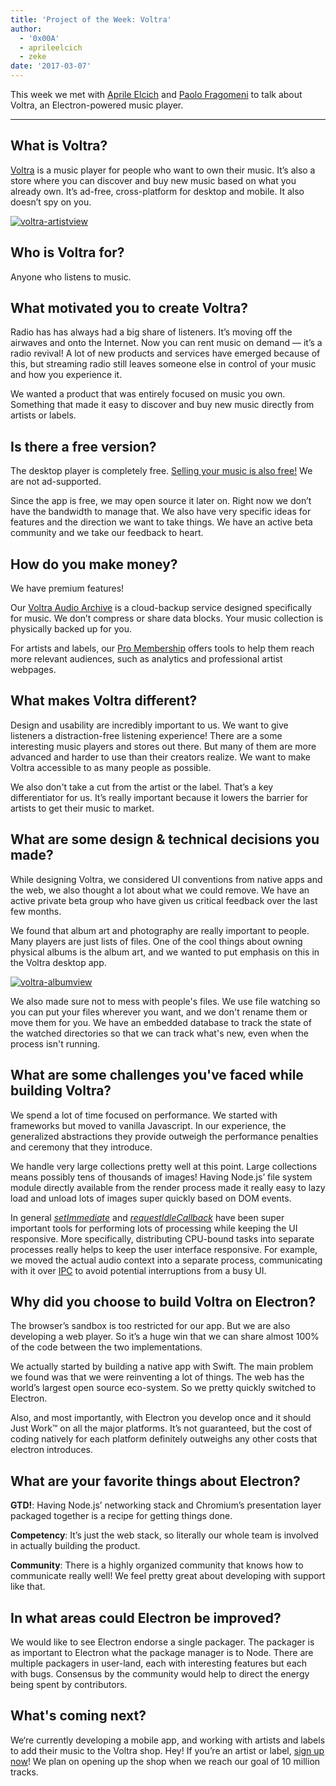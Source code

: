 ```yaml
---
title: 'Project of the Week: Voltra'
author:
  - '0x00A'
  - aprileelcich
  - zeke
date: '2017-03-07'
---
```


This week we met with [Aprile Elcich](https://twitter.com/aprileelcich) and [Paolo Fragomeni](https://twitter.com/0x00A) to talk about Voltra, an Electron-powered music player.

---

## What is Voltra?

[Voltra](https://voltra.co/) is a music player for people who want to own their music. It’s also a store where you can discover and buy new music based on what you already own. It’s ad-free, cross-platform for desktop and mobile. It also doesn’t spy on you.

[![voltra-artistview](https://cloud.githubusercontent.com/assets/2289/23670061/4db0323c-031b-11e7-81fd-128e714e911c.jpg)](https://voltra.co/)

## Who is Voltra for?

Anyone who listens to music.

## What motivated you to create Voltra?

Radio has has always had a big share of listeners. It’s moving off the airwaves and onto the Internet. Now you can rent music on demand — it’s a radio revival! A lot of new products and services have emerged because of this, but streaming radio still leaves someone else in control of your music and how you experience it.

We wanted a product that was entirely focused on music you own. Something that made it easy to discover and buy new music directly from artists or labels.

## Is there a free version?

The desktop player is completely free. [Selling your music is also free!](https://voltra.co/artists) We are not ad-supported.

Since the app is free, we may open source it later on. Right now we don’t have the bandwidth to manage that. We also have very specific ideas for features and the direction we want to take things. We have an active beta community and we take our feedback to heart.

## How do you make money?

We have premium features!

Our [Voltra Audio Archive](https://voltra.co/premium/) is a cloud-backup service designed specifically for music. We don’t compress or share data blocks. Your music collection is physically backed up for you.

For artists and labels, our [Pro Membership](https://voltra.co/artists/pro) offers tools to help them reach more relevant audiences, such as analytics and professional artist webpages.

## What makes Voltra different?

Design and usability are incredibly important to us. We want to give listeners a distraction-free listening experience! There are a some interesting music players and stores out there. But many of them are more advanced and harder to use than their creators realize. We want to make Voltra accessible to as many people as possible.

We also don't take a cut from the artist or the label. That’s a key differentiator for us. It’s really important because it lowers the barrier for artists to get their music to market.

## What are some design & technical decisions you made?

While designing Voltra, we considered UI conventions from native apps and the web, we also thought a lot about what we could remove. We have an active private beta group who have given us critical feedback over the last few months.

We found that album art and photography are really important to people. Many players are just lists of files. One of the cool things about owning physical albums is the album art, and we wanted to put emphasis on this in the Voltra desktop app.

[![voltra-albumview](https://cloud.githubusercontent.com/assets/2289/23670056/4b0c18d4-031b-11e7-89e1-539e927a380d.jpg)](https://voltra.co/)

We also made sure not to mess with people's files. We use file watching so you can put your files wherever you want, and we don't rename them or move them for you. We have an embedded database to track the state of the watched directories so that we can track what's new, even when the process isn't running.

## What are some challenges you've faced while building Voltra?

We spend a lot of time focused on performance. We started with frameworks but moved to vanilla Javascript. In our experience, the generalized abstractions they provide outweigh the performance penalties and ceremony that they introduce.

We handle very large collections pretty well at this point. Large collections means possibly tens of thousands of images! Having Node.js’ file system module directly available from the render process made it really easy to lazy load and unload lots of images super quickly based on DOM events.

In general *[setImmediate](https://developer.mozilla.org/en-US/docs/Web/API/Window/setImmediate)* and *[requestIdleCallback](https://developer.mozilla.org/en-US/docs/Web/API/Window/requestIdleCallback)* have been super important tools for performing lots of processing while keeping the UI responsive. More specifically, distributing CPU-bound tasks into separate processes really helps to keep the user interface responsive. For example, we moved the actual audio context into a separate process, communicating with it over [IPC](https://electronjs.org/docs/glossary/#ipc) to avoid potential interruptions from a busy UI.

## Why did you choose to build Voltra on Electron?

The browser’s sandbox is too restricted for our app. But we are also developing a web player. So it’s a huge win that we can share almost 100% of the code between the two implementations.

We actually started by building a native app with Swift. The main problem we found was that we were reinventing a lot of things. The web has the world’s largest open source eco-system. So we pretty quickly switched to Electron.

Also, and most importantly, with Electron you develop once and it should Just Work™ on all the major platforms. It’s not guaranteed, but the cost of coding natively for each platform definitely outweighs any other costs that electron introduces.

## What are your favorite things about Electron?

**GTD!**: Having Node.js’ networking stack and Chromium’s presentation layer packaged together is a recipe for getting things done.

**Competency**: It’s just the web stack, so literally our whole team is involved in actually building the product.

**Community**:  There is a highly organized community that knows how to communicate really well! We feel pretty great about developing with support like that.

## In what areas could Electron be improved?

We would like to see Electron endorse a single packager. The packager is as important to Electron what the package manager is to Node. There are multiple packagers in user-land, each with interesting features but each with bugs. Consensus by the community would help to direct the energy being spent by contributors.

## What's coming next?

We‘re currently developing a mobile app, and working with artists and labels to add their music to the Voltra shop. Hey! If you’re an artist or label, [sign up now](https://admin.voltra.co/signup)! We plan on opening up the shop when we reach our goal of 10 million tracks.

